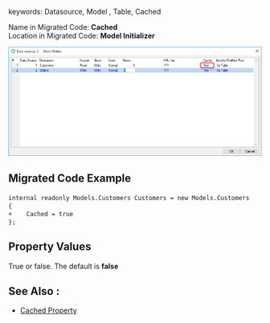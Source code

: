 ﻿keywords: Datasource, Model , Table, Cached

Name in Migrated Code: **Cached**  
Location in Migrated Code: **Model Initializer** 

![](2017-11-28_15h19_18.png)

## Migrated Code Example 

```csdiff
internal readonly Models.Customers Customers = new Models.Customers 
{ 
+    Cached = true
};
```
## Property Values
True or false. The default is **false** 

## See Also :
* [Cached Property](http://www.fireflymigration.com/reference/html/P_Firefly_Box_Data_Entity_Cached.htm)
